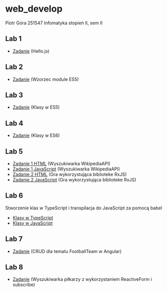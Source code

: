 # web_develop


Piotr Góra
251547
Infomatyka stopień II, sem II


## Lab 1
* [Zadanie](https://github.com/gorapiotr/web_develop/blob/master/lab1/helloJS/helloJS.js) (Hello.js)

## Lab 2
* [Zadanie](https://github.com/gorapiotr/web_develop/blob/master/lab2/FootballTeam.js) (Wzorzec module ES5)

## Lab 3
* [Zadanie](https://github.com/gorapiotr/web_develop/blob/master/lab3/lab_3.js) (Klasy w ES5)

## Lab 4
* [Zadanie](https://github.com/gorapiotr/web_develop/blob/master/lab4/lab4_zad.js) (Klasy w ES6)

## Lab 5
* [Zadanie 1 HTML](https://github.com/gorapiotr/web_develop/blob/master/lab5/index.html) (Wyszukiwarka WikipediaAPI)
* [Zadanie 1 JavaScript](https://github.com/gorapiotr/web_develop/blob/master/lab5/app.js) (Wyszukiwarka WikipediaAPI)
* [Zadanie 2 HTML](https://github.com/gorapiotr/web_develop/blob/master/lab5/game.html) (Gra wykorzystująca biblioteke RxJS)
* [Zadanie 2 JavaScript](https://github.com/gorapiotr/web_develop/blob/master/lab5/game.js) (Gra wykorzystująca biblioteke RxJS)

## Lab 6
Stworzenie klas w TypeScript i transpilacja do JavaScript za pomocą babel
* [Klasy w TypeScript](https://github.com/gorapiotr/web_develop/tree/master/lab6/tsc1/src)
* [Klasy w JavaScript](https://github.com/gorapiotr/web_develop/tree/master/lab6/tsc1/lib)

## Lab 7
* [Zadanie](https://github.com/gorapiotr/web_develop/tree/master/lab7/Football/src/app) (CRUD dla tematu FootballTeam w Angular)

## Lab 8
* [Zadanie](https://github.com/gorapiotr/web_develop/blob/master/lab7/Football/src/app/find-player/find-player.component.ts) (Wyszukiwarka piłkarzy z wykorzystaniem ReactiveForm i subscribe)
